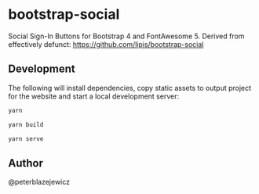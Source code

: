 # bootstrap-social

Social Sign-In Buttons for Bootstrap 4 and FontAwesome 5. Derived from effectively defunct: https://github.com/lipis/bootstrap-social

## Development

The following will install dependencies, copy static assets to output project for the website and start a local development server:

```bash
yarn

yarn build

yarn serve
```

## Author

@peterblazejewicz
